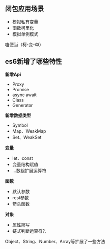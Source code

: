 
## 闭包应用场景
- 模拟私有变量
- 函数柯里化
- 模拟单例模式

嗑便当（柯-变-单）

## es6新增了哪些特性
**新增Api**
- Proxy
- Promise
- async await
- Class
- Generator

**新增数据类型**
- Symbol
- Map、WeakMap
- Set、WeakSet

**变量**

- let、const
- 变量结构赋值
- ...数组扩展运算符

**函数**

- 默认参数
- rest参数
- 箭头函数

**对象**
- 属性简写
- 链式判断运算符?.

Object、String、Number、Array等扩展了一些方法
